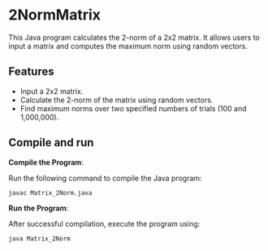 # 2NormMatrix
This Java program calculates the 2-norm of a 2x2 matrix. It allows users to input a matrix and computes the maximum norm using random vectors.

## Features

- Input a 2x2 matrix.
- Calculate the 2-norm of the matrix using random vectors.
- Find maximum norms over two specified numbers of trials (100 and 1,000,000).


## Compile and run


**Compile the Program**:

   Run the following command to compile the Java program:
   ```bash
   javac Matrix_2Norm.java
  ```
**Run the Program**:

  After successful compilation, execute the program using:
  ```bash
  java Matrix_2Norm
  ```
